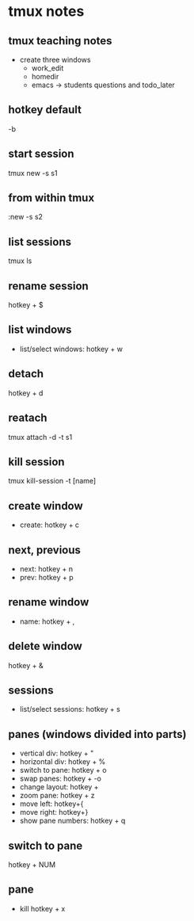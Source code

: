 # tmux notes


## tmux teaching notes
* create three windows
  * work_edit
  * homedir
  * emacs -> students questions and todo_later


## hotkey default
<c>-b


## start session
tmux new -s s1
## from within tmux
:new -s s2


## list sessions
tmux ls


## rename session
hotkey + $

## list windows
*  list/select windows:  hotkey +  w



## detach
hotkey + d

## reatach
tmux attach -d -t s1


## kill session
tmux kill-session -t [name]


## create window
* create: hotkey +  c

## next, previous
* next: hotkey +  n
* prev: hotkey +  p

## rename window
* name: hotkey +  ,


## delete window
hotkey + &

## sessions
* list/select sessions:  hotkey +  s


## panes (windows divided into parts)
* vertical div: hotkey +  "
* horizontal div: hotkey +  %
* switch to pane: hotkey +  o
* swap panes: hotkey +  <c>-o
* change layout: hotkey +  <space>
* zoom pane:  hotkey +  z
* move left: hotkey+{
* move right: hotkey+}
* show pane numbers: hotkey +  q

## switch to pane
hotkey +  NUM

## pane
* kill hotkey +  x
